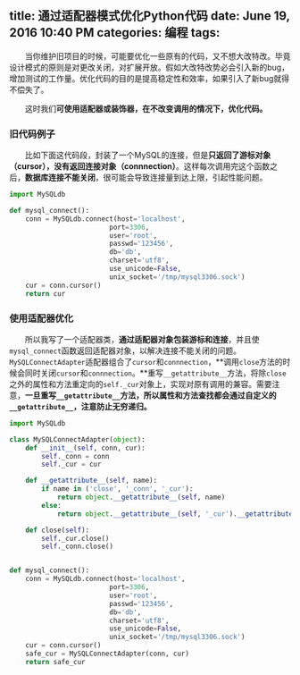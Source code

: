 title: 通过适配器模式优化Python代码
date: June 19, 2016 10:40 PM
categories: 编程
tags: 
----



　　当你维护旧项目的时候，可能要优化一些原有的代码，又不想大改特改。毕竟设计模式的原则是对更改关闭，对扩展开放。假如大改特改势必会引入新的bug，增加测试的工作量。优化代码的目的是提高稳定性和效率，如果引入了新bug就得不偿失了。

　　这时我们**可使用适配器或装饰器，在不改变调用的情况下，优化代码。**
  
<!--more-->

### 旧代码例子

　　比如下面这代码段，封装了一个MySQL的连接，但是**只返回了游标对象（cursor），没有返回连接对象（connnection）**。这样每次调用完这个函数之后，**数据库连接不能关闭**，很可能会导致连接量到达上限，引起性能问题。
```python
import MySQLdb

def mysql_connect():
    conn = MySQLdb.connect(host='localhost',
                         port=3306,
                         user='root',
                         passwd='123456',
                         db='db',
                         charset='utf8',
                         use_unicode=False,
                         unix_socket='/tmp/mysql3306.sock')
    cur = conn.cursor()
    return cur
```


### 使用适配器优化
　　所以我写了一个适配器类，**通过适配器对象包装游标和连接**，并且使`mysql_connect`函数返回适配器对象，以解决连接不能关闭的问题。
　　`MySQLConnectAdapter`适配器组合了`cursor`和`connnection`，**调用`close`方法的时候会同时关闭`cursor`和`connnection`。**重写`__getattribute__`方法，将除`close`之外的属性和方法重定向的`self._cur`对象上，实现对原有调用的兼容。需要注意，**一旦重写`__getattribute__`方法，所以属性和方法查找都会通过自定义的`__getattribute__`，注意防止无穷递归。**


```python
import MySQLdb

class MySQLConnectAdapter(object):
    def __init__(self, conn, cur):
        self._conn = conn
        self._cur = cur

    def __getattribute__(self, name):
        if name in ('close', '_conn', '_cur'):
            return object.__getattribute__(self, name)
        else:
            return object.__getattribute__(self, '_cur').__getattribute__(name)

    def close(self):
        self._cur.close()
        self._conn.close()


def mysql_connect():
    conn = MySQLdb.connect(host='localhost',
                         port=3306,
                         user='root',
                         passwd='123456',
                         db='db',
                         charset='utf8',
                         use_unicode=False,
                         unix_socket='/tmp/mysql3306.sock')
    cur = conn.cursor()
    safe_cur = MySQLConnectAdapter(conn, cur)
    return safe_cur
```